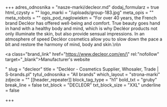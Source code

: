 +++
adres_odnosnika = "nasze-marki/decleor.md"
dodaj_formularz = true
html_czysty = ""
logo_marki = "/uploads/group-183.jpg"
meta_opis = ""
meta_robots = ""
opis_pod_naglowiekm = "For over 40 years, the French brand Decléor has offered well-being and comfort. True beauty goes hand in hand with a healthy body and mind, which is why Decléor products not only illuminate the skin, but also provide sensual impressions. In an atmosphere of speed Decléor cosmetics allow you to slow down the pace a bit and restore the harmony of mind, body and skin.\n\n    <p><a class=\"brand_link\" href=\"https://www.decleor.com/en/\" rel:\"nofollow\" target=\"_blank\">Manufacturer's website</a></p>"
slug = "decleor"
title = "Decléor - Cosmetics Supplier, Whosaler, Trade | S-brands.pl"
tytul_odnosnika = "All brands"
which_layout = "strona-marki"
zdjecie = ""
[[header_repeater]]
block_tag_type = "h1"
bold_txt = "gruby"
break_line = false
txt_block = "DECLEOR"
txt_block_size = "XXL"
underline = false

+++
